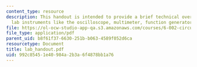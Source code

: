 ```yaml
---
content_type: resource
description: This handout is intended to provide a brief technical overview of the
  lab instruments like the oscilloscope, multimeter, function generator, and the protoboard.
file: https://ol-ocw-studio-app-qa.s3.amazonaws.com/courses/6-002-circuits-and-electronics-spring-2007/992c85451e40984a2b3a6f4878bb1a76_lab_handout.pdf
file_type: application/pdf
parent_uid: b8f61f37-6630-251b-b063-4589f052d6ca
resourcetype: Document
title: lab_handout.pdf
uid: 992c8545-1e40-984a-2b3a-6f4878bb1a76
---
```

